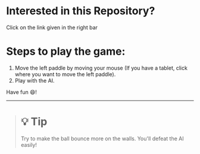 Interested in this Repository?
==============================

Click on the link given in the right bar

Steps to play the game:
=======================

1. Move the left paddle by moving your mouse (If you have a tablet, click where you want to move the left paddle).
2. Play with the AI.

Have fun :smile:!
____________________________________________

> :bulb: Tip
> ===========
>
> Try to make the ball bounce more on the walls.
> You'll defeat the AI easily!